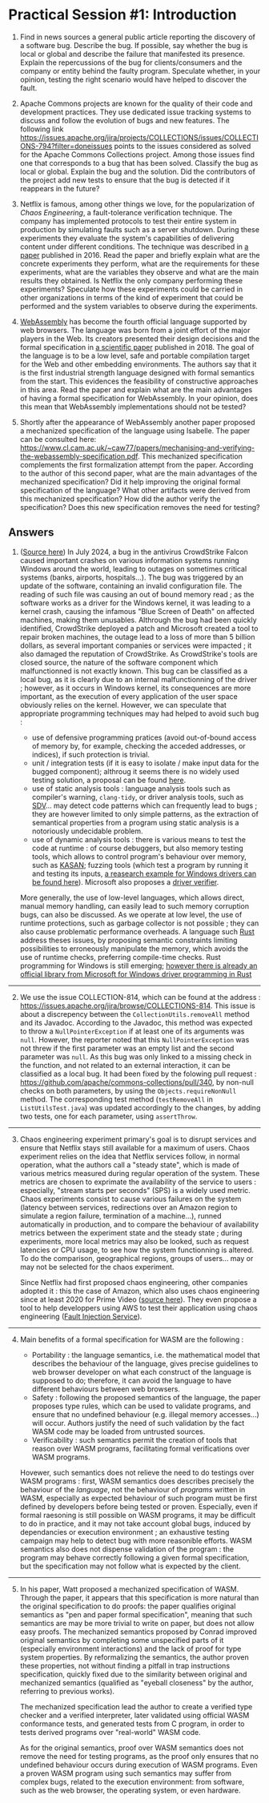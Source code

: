 # Practical Session #1: Introduction

1. Find in news sources a general public article reporting the discovery of a software bug. 
Describe the bug. If possible, say whether the bug is local or global and describe the failure that 
manifested its presence. Explain the repercussions of the bug for clients/consumers and the company 
or entity behind the faulty program. Speculate whether, in your opinion, testing the right scenario 
would have helped to discover the fault.

2. Apache Commons projects are known for the quality of their code and development practices. They 
use dedicated issue tracking systems to discuss and follow the evolution of bugs and new features. 
The following link https://issues.apache.org/jira/projects/COLLECTIONS/issues/COLLECTIONS-794?filter=doneissues 
points to the issues considered as solved for the Apache Commons Collections project. Among those 
issues find one that corresponds to a bug that has been solved. Classify the bug as local or global. 
Explain the bug and the solution. Did the contributors of the project add new tests to ensure that 
the bug is detected if it reappears in the future?

3. Netflix is famous, among other things we love, for the popularization of *Chaos Engineering*, a 
fault-tolerance verification technique. The company has implemented protocols to test their entire 
system in production by simulating faults such as a server shutdown. During these experiments they 
evaluate the system's capabilities of delivering content under different conditions. The technique 
was described in [a paper](https://arxiv.org/ftp/arxiv/papers/1702/1702.05843.pdf) published in 2016. 
Read the paper and briefly explain what are the concrete experiments they perform, what are the 
requirements for these experiments, what are the variables they observe and what are the main 
results they obtained. Is Netflix the only company performing these experiments? Speculate how these 
experiments could be carried in other organizations in terms of the kind of experiment that could be 
performed and the system variables to observe during the experiments.

4. [WebAssembly](https://webassembly.org/) has become the fourth official language supported by web 
browsers. The language was born from a joint effort of the major players in the Web. Its creators 
presented their design decisions and the formal specification in 
[a scientific paper](https://people.mpi-sws.org/~rossberg/papers/Haas,%20Rossberg,%20Schuff,%20Titzer,%20Gohman,%20Wagner,%20Zakai,%20Bastien,%20Holman%20-%20Bringing%20the%20Web%20up%20to%20Speed%20with%20WebAssembly.pdf) 
published in 2018. The goal of the language is to be a low level, safe and portable compilation 
target for the Web and other embedding environments. The authors say that it is the first industrial 
strength language designed with formal semantics from the start. This evidences the feasibility of 
constructive approaches in this area. Read the paper and explain what are the main advantages of 
having a formal specification for WebAssembly. In your opinion, does this mean that WebAssembly 
implementations should not be tested? 

5.  Shortly after the appearance of WebAssembly another paper proposed a mechanized specification 
of the language using Isabelle. The paper can be consulted here: 
https://www.cl.cam.ac.uk/~caw77/papers/mechanising-and-verifying-the-webassembly-specification.pdf. 
This mechanized specification complements the first formalization attempt from the paper. 
According to the author of this second paper, what are the main advantages of the mechanized 
specification? Did it help improving the original formal specification of the language? 
What other artifacts were derived from this mechanized specification? How did the author verify the 
specification? Does this new specification removes the need for testing?

## Answers

1. ([Source here](https://www.messageware.com/what-caused-the-crowdstrike-outage-a-detailed-breakdown/)) In July 2024, a bug in the antivirus CrowdStrike Falcon caused important crashes on various information
    systems running Windows around the world, leading to outages on sometimes critical systems
    (banks, airports, hospitals...). The bug was triggered by an update of the software, containing an invalid
    configuration file. The reading of such file was causing an out of bound memory read ; as the
    software works as a driver for the Windows kernel, it was leading to a kernel crash, causing the
    infamous "Blue Screen of Death" on affected machines, making them unusables. Althrough the bug had
    been quickly identified, CrowdStrike deployed a patch and Microsoft created a tool to repair broken
    machines, the outage lead to a loss of more than 5 billion dollars, as several important companies or
    services were impacted ; it also damaged the reputation of CrowdStrike. As CrowdStrike's tools are 
    closed source, the nature of the software component which malfunctionned is not exactly known.
    This bug can be classified as a local bug, as it is clearly due to an internal malfunctionning of
    the driver ; however, as it occurs in Windows kernel, its consequences are more important, as the
    execution of every application of the user space obviously relies on the kernel.
    However, we can speculate that appropriate programming techniques may had helped to avoid such bug :
    - use of defensive programming pratices (avoid out-of-bound access of memory by, for example, checking 
    the acceded addresses, or indices), if such protection is trivial.
    - unit / integration tests (if it is easy to isolate / make input data for the bugged component);
    althroug it seems there is no widely used testing solution, a proposal can be found [here](https://github.com/wpdk/wdutf).
    - use of static analysis tools : language analysis tools such as compiler's warning, `clang-tidy`, or driver
    analysis tools, such as [SDV](https://learn.microsoft.com/en-us/windows-hardware/drivers/devtest/static-driver-verifier)... 
    may detect code patterns which can frequently lead to bugs ; they are however limited to only simple patterns, as
    the extraction of semantical properties from a program using static analysis is a notoriously undecidable problem.
    - use of dynamic analysis tools : there is various means to test the code at runtime : of course debuggers,
    but also memory testing tools, which allows to control program's behaviour over memory, such as [KASAN](https://learn.microsoft.com/en-us/windows-hardware/drivers/devtest/kasan);
    fuzzing tools (which test a program by running it and testing its inputs, 
    [a reasearch example for Windows drivers can be found here](https://research.checkpoint.com/2020/bugs-on-the-windshield-fuzzing-the-windows-kernel/)). Microsoft also proposes a 
    [driver verifier](https://learn.microsoft.com/en-us/windows-hardware/drivers/devtest/driver-verifier).

    More generally, the use of low-level languages, which allows direct, manual memory handling, can easily lead to such memory
    corruption bugs, can also be discussed. As we operate at low level, the use of runtime protections, such as
    garbage collector is not possible ; they can also cause problematic performance overheads. A language such
    [Rust](https://rust-lang.org) address theses issues, by proposing semantic constraints limiting possibilities
    to erroneously manipulate the memory, which avoids the use of runtime checks, preferring compile-time
    checks. Rust programming for Windows is still emerging; [however there is already an official library
    from Microsoft for Windows driver programming in Rust](https://github.com/microsoft/windows-drivers-rs)

***

2. We use the issue COLLECTION-814, which can be found at the address :
    https://issues.apache.org/jira/browse/COLLECTIONS-814. This issue is about a discrepency between the
    `CollectionUtils.removeAll` method and its Javadoc. According to the Javadoc, this method was
    expected to throw a `NullPointerException` if at least one of its arguments was `null`. However,
    the reporter noted that this `NullPointerException` was not threw if the first parameter was an empty
    list and the second parameter was `null`. As this bug was only linked to a missing check in the 
    function, and not related to an external interaction, it can be classified as a local bug. It
    had been fixed by the folowing pull request : https://github.com/apache/commons-collections/pull/340,
    by non-null checks on both parameters, by using the `Objects.requireNonNull` method. The corresponding
    test method (`testRemoveAll` in `ListUtilsTest.java`) was updated accordingly to the changes, by
    adding two tests, one for each parameter, using `assertThrow`.

***

3.  Chaos engineering experiment primary's goal is to disrupt services and ensure that Netflix stays
    still available for a maximum of users. Chaos experiment relies on the idea that Netflix services
    follow, in normal operation, what the authors call a "steady state", which is made of various metrics measured
    during regular operation of the system. These metrics are chosen to exprimate the availability of the service to
    users : especially, "stream starts per seconds" (SPS) is a widely used metric. Chaos experiments consist
    to cause various failures on the system (latency between services, redirections over an Amazon region
    to simulate a region failure, termination of a machine...), runned automatically in production, and to compare
    the behaviour of availability metrics between the experiment state and the steady state ; during
    experiments, more local metrics may also be looked, such as request latencies or CPU usage, to see
    how the system functionning is altered. To do the comparison, geographical regions, groups of users...
    may or may not be selected for the chaos experiment.

    Since Netflix had first proposed chaos engineering, other companies adopted it : this the case of
    Amazon, which also uses chaos engineering since at least 2020 for Prime Video 
    ([source here](https://aws.amazon.com/fr/blogs/opensource/building-resilient-services-at-prime-video-with-chaos-engineering/)). They even propose a tool to
    help developpers using AWS to test their application using chaos engineering 
    ([Fault Injection Service](https://aws.amazon.com/fis/)).

***

4. Main benefits of a formal specification for WASM are the following :
    - Portability : the language semantics, i.e. the mathematical model that 
    describes the behaviour of the language, gives precise guidelines to web
    browser developer on what each construct of the language is supposed to do;
    therefore, it can avoid the language to have different behaviours between
    web browsers.
    - Safety : following the proposed semantics of the language, the paper 
    proposes type rules, which can be used to validate programs, and ensure
    that no undefined behaviour (e.g. illegal memory accesses...) will occur.
    Authors justify the need of such validation by the fact WASM code may be
    loaded from untrusted sources.
    - Verificability : such semantics permit the creation of tools that reason
    over WASM programs, facilitating formal verifications over WASM programs.

    Hovewer, such semantics does not relieve the need to do testings over WASM programs :
    first, WASM semantics does describes precisely the behaviour of the *language*, not
    the behaviour of *programs* written in WASM, especially as expected behaviour of
    such program must be first defined by developers before being tested or proven. Especially,
    even if formal raesoning is still possible on WASM programs, it may be difficult
    to do in practice, and it may not take account global bugs, induced by dependancies
    or execution environment ; an exhaustive testing campaign may help to detect bug
    with more reasonible efforts. WASM semantics also does not dispense validation
    of the program : the program may behave correctly following a given formal
    specification, but the specification may not follow what is expected by the
    client.

***

5.  In his paper, Watt proposed a mechanized specification of WASM. Through the paper,
    it appears that this specification is more natural than the original specification
    to do proofs: the paper qualifies original semantics as "pen and paper formal specification",
    meaning that such semantics are may be more trivial to write on paper, but does not allow
    easy proofs. The mechanized semantics proposed by Conrad improved original semantics by
    completing some unspecified parts of it (especially environment interactions) and
    the lack of proof for type system properties. By reformalizing the semantics, the author
    proven these properties, not without finding a pitfall in trap instructions specification,
    quickly fixed due to the similarity between original and mechanized semantics (qualified as
    "eyeball closeness" by the author, referring to previous works).

    The mechanized specification lead the author to create a verified type checker and
    a verified interpreter, later validated using official WASM conformance tests, and
    generated tests from C program, in order to tests derived programs over "real-world"
    WASM code.

    As for the original semantics, proof over WASM semantics does not remove the need
    for testing programs, as the proof only ensures that no undefined behaviour occurs
    during execution of WASM programs. Even a proven WASM program using such semantics
    may suffer from complex bugs, related to the execution environment: from software,
    such as the web browser, the operating system, or even hardware.
